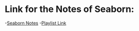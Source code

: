 # Link for the Notes of Seaborn:
-[Seaborn Notes](https://github.com/kimfetti/Videos/tree/master/Seaborn)
-[Playlist Link](https://www.youtube.com/playlist?list=PLBfyvFO_aKGRaJmdo501Hu_wXwgmjbR50)
